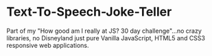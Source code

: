 # Text-To-Speech-Joke-Teller

Part of my "How good am I really at JS? 30 day challenge"...no crazy libraries, no Disneyland just pure Vanilla JavaScript, HTML5 and CSS3 responsive web applications.
